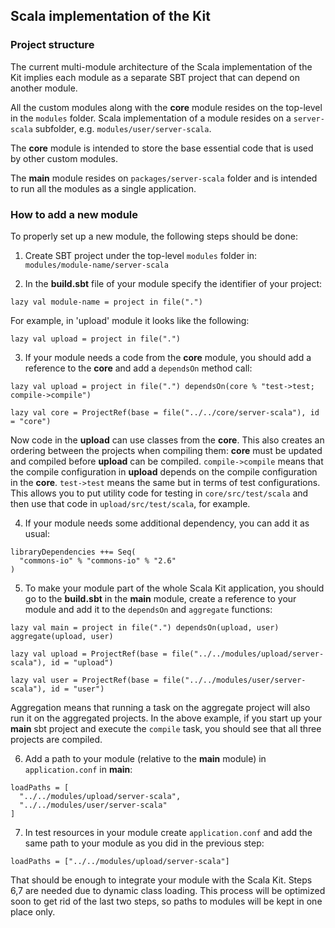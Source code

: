 ## Scala implementation of the Kit

### Project structure

The current multi-module architecture of the Scala implementation of the Kit implies each module as a separate SBT project that can depend on another module.  

All the custom modules along with the **core** module resides on the top-level in the `modules` folder. Scala implementation of a module resides on a `server-scala` subfolder, e.g. `modules/user/server-scala`.

The **core** module is intended to store the base essential code that is used by other custom modules.

The **main** module resides on `packages/server-scala` folder and is intended to run all the modules as a single application.  

### How to add a new module

To properly set up a new module, the following steps should be done:

1. Create SBT project under the top-level `modules` folder in: `modules/module-name/server-scala`

2. In the **build.sbt** file of your module specify the identifier of your project:
```
lazy val module-name = project in file(".")
```
For example, in 'upload' module it looks like the following:
```
lazy val upload = project in file(".")
```

3. If your module needs a code from the **core** module, you should add a reference to the **core** and add a `dependsOn` method call:
```
lazy val upload = project in file(".") dependsOn(core % "test->test; compile->compile")

lazy val core = ProjectRef(base = file("../../core/server-scala"), id = "core")
```

Now code in the **upload** can use classes from the **core**. This also creates an ordering between the projects when compiling them: **core** must be updated and compiled before **upload** can be compiled.
 `compile->compile` means that the compile configuration in **upload** depends on the compile configuration in the **core**.
`test->test` means the same but in terms of test configurations. This allows you to put utility code for testing in `core/src/test/scala` and then use that code in `upload/src/test/scala`, for example.

4. If your module needs some additional dependency, you can add it as usual:
```
libraryDependencies ++= Seq(
  "commons-io" % "commons-io" % "2.6"
)
```

5. To make your module part of the whole Scala Kit application, you should go to the **build.sbt** in the **main** module, create a reference to your module and add it to the `dependsOn` and `aggregate` functions: 
```
lazy val main = project in file(".") dependsOn(upload, user) aggregate(upload, user)

lazy val upload = ProjectRef(base = file("../../modules/upload/server-scala"), id = "upload")

lazy val user = ProjectRef(base = file("../../modules/user/server-scala"), id = "user")
```

Aggregation means that running a task on the aggregate project will also run it on the aggregated projects. In the above example, if you start up your **main** sbt project and execute the `compile` task, you should see that all three projects are compiled.

6. Add a path to your module (relative to the **main** module) in `application.conf` in **main**:
```
loadPaths = [
  "../../modules/upload/server-scala",
  "../../modules/user/server-scala"
]
```

7. In test resources in your module create `application.conf` and add the same path to your module as you did in the previous step: 
```
loadPaths = ["../../modules/upload/server-scala"]
```

That should be enough to integrate your module with the Scala Kit. Steps 6,7 are needed due to dynamic class loading. This process will be optimized soon to get rid of the last two steps, so paths to modules will be kept in one place only.